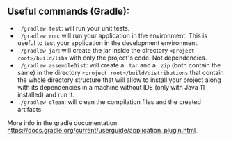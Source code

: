 ## Useful commands (Gradle):

- `./gradlew test`: will run your unit tests.
- `./gradlew run`: will run your application in the environment. This is useful to test your application in the development environment.
- `./gradlew jar`: will create the jar inside the directory `<project root>/build/libs` with only the project's code. Not dependencies.
- `./gradlew assembleDist`: will create a `.tar` and a `.zip` (both contain the same) in the directory `<project root>/build/distributions` that contain the whole directory structure that will allow to install your project along with its dependencies in a machine without IDE (only with Java 11 installed) and run it.
- `./gradlew clean`: will clean the compilation files and the created artifacts.

More info in the gradle documentation: 
https://docs.gradle.org/current/userguide/application_plugin.html_

